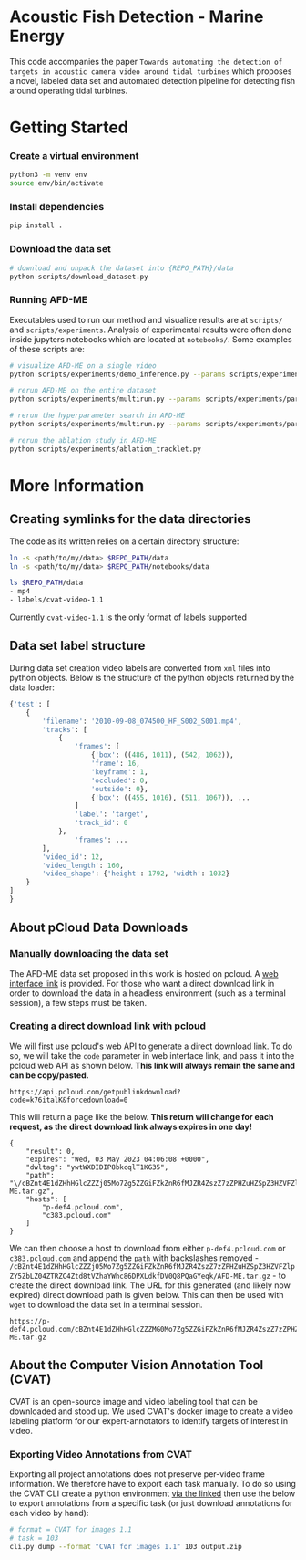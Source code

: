 # Acoustic Fish Detection - Marine Energy

This code accompanies the paper `Towards automating the detection of targets in acoustic camera video around tidal turbines` which proposes a novel, labeled data set and automated detection pipeline for detecting fish around operating tidal turbines.

# Getting Started

### Create a virtual environment

```bash
python3 -m venv env
source env/bin/activate
```

### Install dependencies

```bash
pip install .
```

### Download the data set

```bash
# download and unpack the dataset into {REPO_PATH}/data
python scripts/download_dataset.py
```

### Running AFD-ME

Executables used to run our method and visualize results are at `scripts/` and `scripts/experiments`. Analysis of experimental results were often done inside jupyters notebooks which are located at `notebooks/`. Some examples of these scripts are:

```bash
# visualize AFD-ME on a single video
python scripts/experiments/demo_inference.py --params scripts/experiments/params/20.json --show True --id 18
```

```bash
# rerun AFD-ME on the entire dataset
python scripts/experiments/multirun.py --params scripts/experiments/params/20.json
```

```bash
# rerun the hyperparameter search in AFD-ME
python scripts/experiments/multirun.py --params scripts/experiments/params/hparam_search.json
```

```bash
# rerun the ablation study in AFD-ME
python scripts/experiments/ablation_tracklet.py
```

# More Information

## Creating symlinks for the data directories

The code as its written relies on a certain directory structure:

```bash
ln -s <path/to/my/data> $REPO_PATH/data
ln -s <path/to/my/data> $REPO_PATH/notebooks/data
```

```bash
ls $REPO_PATH/data
- mp4
- labels/cvat-video-1.1
```

Currently `cvat-video-1.1` is the only format of labels supported

## Data set label structure

During data set creation video labels are converted from `xml` files into python objects. Below is the structure of the python objects returned by the data loader:

```python
{'test': [
    {
        'filename': '2010-09-08_074500_HF_S002_S001.mp4',
        'tracks': [
            {
                'frames': [
                    {'box': ((486, 1011), (542, 1062)),
                    'frame': 16,
                    'keyframe': 1,
                    'occluded': 0,
                    'outside': 0},
                    {'box': ((455, 1016), (511, 1067)), ...
                ]
                'label': 'target',
                'track_id': 0
            },
                'frames': ...
        ],
        'video_id': 12,
        'video_length': 160,
        'video_shape': {'height': 1792, 'width': 1032}
    }
]
}
```

## About pCloud Data Downloads

### Manually downloading the data set

The AFD-ME data set proposed in this work is hosted on pcloud. A [web interface link](https://u.pcloud.link/publink/show?code=k76italK) is provided. For those who want a direct download link in order to download the data in a headless environment (such as a terminal session), a few steps must be taken.

### Creating a direct download link with pcloud

We will first use pcloud's web API to generate a direct download link. To do so, we will take the `code` parameter in web interface link, and pass it into the pcloud web API as shown below. **This link will always remain the same and can be copy/pasted.**

```
https://api.pcloud.com/getpublinkdownload?code=k76italK&forcedownload=0
```

This will return a page like the below. **This return will change for each request, as the direct download link always expires in one day!**

```
{
	"result": 0,
	"expires": "Wed, 03 May 2023 04:06:08 +0000",
	"dwltag": "ywtWXDIDIP8bkcqlT1KG35",
	"path": "\/cBZnt4E1dZHhHGlcZZZj05Mo7Zg5ZZGiFZkZnR6fMJZR4ZszZ7zZPHZuHZSpZ3HZVFZlpZY5ZbLZ04ZTRZC4Ztd8tVZhaYWhc86DPXLdkfDV0Q8PQaGYeqk\/AFD-ME.tar.gz",
	"hosts": [
		"p-def4.pcloud.com",
		"c383.pcloud.com"
	]
}
```

We can then choose a host to download from either `p-def4.pcloud.com` or `c383.pcloud.com` and append the `path` with backslashes removed - `/cBZnt4E1dZHhHGlcZZZj05Mo7Zg5ZZGiFZkZnR6fMJZR4ZszZ7zZPHZuHZSpZ3HZVFZlpZY5ZbLZ04ZTRZC4Ztd8tVZhaYWhc86DPXLdkfDV0Q8PQaGYeqk/AFD-ME.tar.gz` - to create the direct download link. The URL for this generated (and likely now expired) direct download path is given below. This can then be used with `wget` to download the data set in a terminal session.

```
https://p-def4.pcloud.com/cBZnt4E1dZHhHGlcZZZMG0Mo7Zg5ZZGiFZkZnR6fMJZR4ZszZ7zZPHZuHZSpZ3HZVFZlpZY5ZbLZ04ZTRZC4Ztd8tVZ6wcSuxqImyBvBT1so6vuBLEV23UX/AFD-ME.tar.gz
```

## About the Computer Vision Annotation Tool (CVAT)

CVAT is an open-source image and video labeling tool that can be downloaded and stood up. We used CVAT's docker image to create a video labeling platform for our expert-annotators to identify targets of interest in video.

### Exporting Video Annotations from CVAT

Exporting all project annotations does not preserve per-video frame information. We therefore have to export each task manually. To do so using the CVAT CLI create a python environment [via the linked](https://openvinotoolkit.github.io/cvat/docs/manual/advanced/cli/#usage) then use the below to export annotations from a specific task (or just download annotations for each video by hand):

```bash
# format = CVAT for images 1.1
# task = 103
cli.py dump --format "CVAT for images 1.1" 103 output.zip
```
